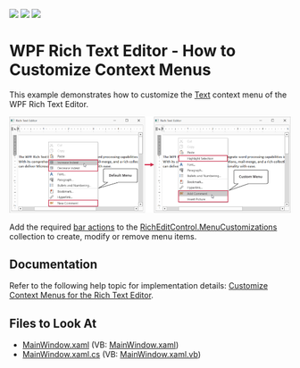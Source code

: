 <!-- default badges list -->
![](https://img.shields.io/endpoint?url=https://codecentral.devexpress.com/api/v1/VersionRange/128607567/21.2.7%2B)
[![](https://img.shields.io/badge/Open_in_DevExpress_Support_Center-FF7200?style=flat-square&logo=DevExpress&logoColor=white)](https://supportcenter.devexpress.com/ticket/details/T537265)
[![](https://img.shields.io/badge/📖_How_to_use_DevExpress_Examples-e9f6fc?style=flat-square)](https://docs.devexpress.com/GeneralInformation/403183)
<!-- default badges end -->
# WPF Rich Text Editor - How to Customize Context Menus 

This example demonstrates how to customize the [Text](https://docs.devexpress.com/WPF/119034/controls-and-libraries/rich-text-editor/visual-elements/pop-up-menus) context menu of the WPF Rich Text Editor.

![Custom context menu for the Rich Text Editor](./media/rich-text-editor-custom-context-menu.png)

Add the required [bar actions](https://docs.devexpress.com/WPF/7045/controls-and-libraries/ribbon-bars-and-menu/bars/bar-actions) to the [RichEditControl.MenuCustomizations](xref:DevExpress.Xpf.RichEdit.RichEditControl.MenuCustomizations) collection to create, modify or remove menu items.

## Documentation

Refer to the following help topic for implementation details: [Customize Context Menus for the Rich Text Editor](https://docs.devexpress.com/WPF/119036/controls-and-libraries/rich-text-editor/examples/ui-customization/how-to-modify-add-or-remove-items-in-context-menu).

## Files to Look At

* [MainWindow.xaml](./CS/WpfRichEditorMenuCustomization/MainWindow.xaml) (VB: [MainWindow.xaml](./VB/WpfRichEditorMenuCustomization/MainWindow.xaml))
* [MainWindow.xaml.cs](./CS/WpfRichEditorMenuCustomization/MainWindow.xaml.cs) (VB: [MainWindow.xaml.vb](./VB/WpfRichEditorMenuCustomization/MainWindow.xaml.vb))
